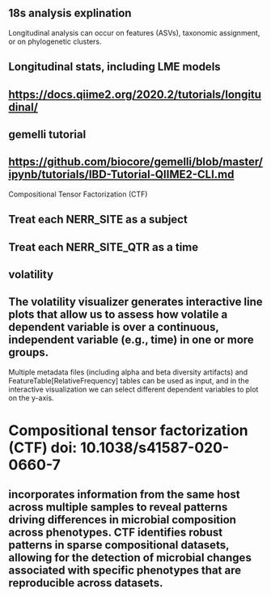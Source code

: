 ## 18s analysis explination


Longitudinal analysis can occur on features (ASVs), taxonomic assignment, or on phylogenetic clusters. 

## Longitudinal stats, including LME models
## https://docs.qiime2.org/2020.2/tutorials/longitudinal/

## gemelli tutorial
## https://github.com/biocore/gemelli/blob/master/ipynb/tutorials/IBD-Tutorial-QIIME2-CLI.md

Compositional Tensor Factorization (CTF) 

## Treat each NERR_SITE as a subject
## Treat each NERR_SITE_QTR as a time

## volatility
## The volatility visualizer generates interactive line plots that allow us to assess how volatile a dependent variable is over a continuous, independent variable (e.g., time) in one or more groups. 

Multiple metadata files (including alpha and beta diversity artifacts) and FeatureTable[RelativeFrequency] tables can be used as input, and in the interactive visualization we can select different dependent variables to plot on the y-axis.





# Compositional tensor factorization (CTF)  doi: 10.1038/s41587-020-0660-7
## incorporates information from the same host across multiple samples to reveal patterns driving differences in microbial composition across phenotypes. CTF identifies robust patterns in sparse compositional datasets, allowing for the detection of microbial changes associated with specific phenotypes that are reproducible across datasets.